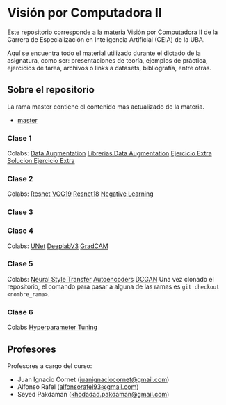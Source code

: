 # Visión por Computadora II

Este repositorio corresponde a la materia Visión por Computadora II de la Carrera de Especialización en Inteligencia Artificial (CEIA) de la UBA. 

Aquí se encuentra todo el material utilizado durante el dictado de la asignatura, como ser: presentaciones de teoría, ejemplos de práctica, ejercicios de tarea, archivos o links a datasets, bibliografía, entre otras.

## Sobre el repositorio

La rama master contiene el contenido mas actualizado de la materia.

- [master](https://github.com/FIUBA-Posgrado-Inteligencia-Artificial/vision_computadora_II/tree/master)

### Clase 1
Colabs:
[Data Augmentation](https://colab.research.google.com/drive/1WPRmZz9FGexJlNT-3nD_PZg_zxdPojbr)
[Librerias Data Augmentation](https://colab.research.google.com/drive/1IxSfVwszSOQjYbLG9JYSFTJ8_eBy5X5P)
[Ejercicio Extra](https://colab.research.google.com/drive/1s39Gcj8r9SNXzuX0LMEwKoU_JxULT9Gv)
[Solucion Ejercicio Extra](https://colab.research.google.com/drive/1xA-ljihn7yIGwmK6KIOylMNZCktXc_U8)

### Clase 2
Colabs:
[Resnet](https://colab.research.google.com/drive/1TYc2NPpiR9CKbza8mDXeTlfM4_yT2zeo)
[VGG19](https://colab.research.google.com/drive/1YLNOVsHtGhU5SnTVV0ajGEi9dFuqVJ2q)
[Resnet18](https://colab.research.google.com/drive/1K_8MHHtgfpcBUmiTDTKF18Bx809CEvtT)
[Negative Learning](https://colab.research.google.com/drive/1zw1yb2KJ5OeAzAdNFp3-cMCR5xDMUjR0)

### Clase 3

### Clase 4
Colabs:
[UNet](https://colab.research.google.com/drive/1AyP4GcAvrwSLnQjZdSlF0Z8VWG-9UoW7#scrollTo=svNF82AbW85r)
[DeeplabV3](https://colab.research.google.com/drive/1OY18VD19YMpCabRXdQDUFHOpLO-Jpo33#scrollTo=Oqx8sctRW1WM)
[GradCAM](https://colab.research.google.com/drive/1qmibjTuV1vSpKJPIPzpowOEyFWJda2TZ#scrollTo=J0vxbX4Bmm98)

### Clase 5
Colabs:
[Neural Style Transfer](https://colab.research.google.com/drive/1fJ_Cn8MPHa0w9zc2MnEGyx1fHlZuXLTO#scrollTo=EPcyiqCtXmhk)
[Autoencoders](https://colab.research.google.com/drive/1cm0sTi-QrqgtDPIlgYVIYpNbVnbaTwNJ#scrollTo=7BfyigcuI3pJ)
[DCGAN](https://colab.research.google.com/drive/1jz9Gd8Ou-CbKI-tvB_SAx7tlRVP7Z1sk#scrollTo=VuzqL1Y5Xncx)
Una vez clonado el repositorio, el comando para pasar a alguna de las ramas es `git checkout <nombre_rama>`.

### Clase 6
Colabs
[Hyperparameter Tuning](https://colab.research.google.com/drive/1_Yq6SV-jzXS-FfktwKfiG3dWmvtv2QzF#scrollTo=OAP5LQ4iFY29)


## Profesores

Profesores a cargo del curso:

- Juan Ignacio Cornet (<juanignaciocornet@gmail.com>)
- Alfonso Rafel (<alfonsorafel93@gmail.com>)
- Seyed Pakdaman (<khodadad.pakdaman@gmail.com>)
